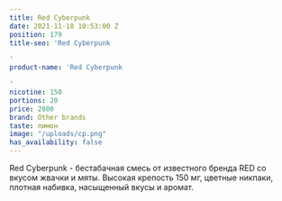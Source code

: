 ```yaml
---
title: Red Cyberpunk
date: 2021-11-18 10:53:00 Z
position: 179
title-seo: 'Red Cyberpunk

'
product-name: 'Red Cyberpunk

'
nicotine: 150
portions: 20
price: 2800
brand: Other brands
taste: лимон
image: "/uploads/cp.png"
has_availability: false
---
```


Red Cyberpunk - бестабачная смесь от известного бренда RED со вкусом  жвачки и мяты. Высокая крепость 150 мг, цветные никпаки, плотная набивка, насыщенный вкусы и аромат.